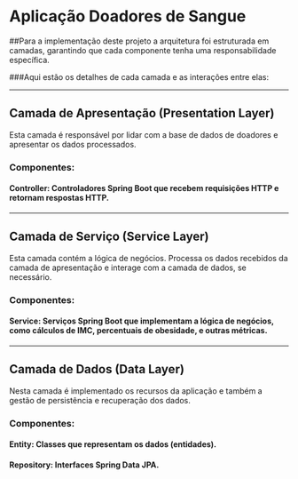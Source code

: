 # Aplicação Doadores de Sangue

##Para a implementação deste projeto a arquitetura foi estruturada em camadas, garantindo que cada componente tenha uma responsabilidade específica.

###Aqui estão os detalhes de cada camada e as interações entre elas:
***
## Camada de Apresentação (Presentation Layer)
Esta camada é responsável por lidar com a base de dados de doadores e apresentar os dados processados.
### Componentes:
#### Controller: Controladores Spring Boot que recebem requisições HTTP e retornam respostas HTTP.
***
## Camada de Serviço (Service Layer)
Esta camada contém a lógica de negócios. Processa os dados recebidos da camada de apresentação e interage com a camada de dados, se necessário.
### Componentes:
#### Service: Serviços Spring Boot que implementam a lógica de negócios, como cálculos de IMC, percentuais de obesidade, e outras métricas.
***
## Camada de Dados (Data Layer)
Nesta camada é implementado os recursos da aplicação e também a gestão de persistência e recuperação dos dados.
### Componentes:
#### Entity: Classes que representam os dados (entidades).
#### Repository: Interfaces Spring Data JPA.